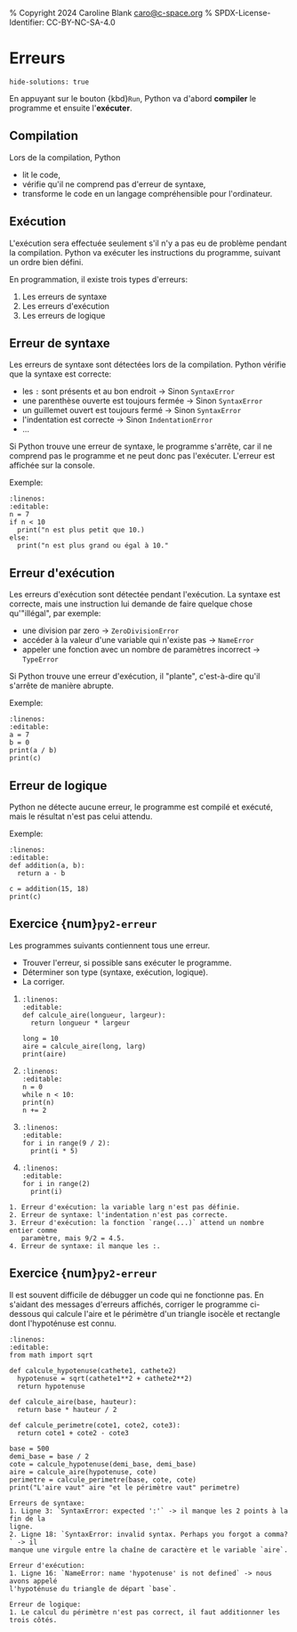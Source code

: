 % Copyright 2024 Caroline Blank <caro@c-space.org>
% SPDX-License-Identifier: CC-BY-NC-SA-4.0

# Erreurs

```{metadata}
hide-solutions: true
```

En appuyant sur le bouton {kbd}`Run`, Python va d'abord **compiler** le
programme et ensuite l'**exécuter**.

## Compilation

Lors de la compilation, Python
- lit le code,
- vérifie qu'il ne comprend pas d'erreur de syntaxe,
- transforme le code en un langage compréhensible pour l'ordinateur.

## Exécution

L'exécution sera effectuée seulement s'il n'y a pas eu de problème pendant
la compilation. Python va exécuter les instructions du programme, suivant un
ordre bien défini.

En programmation, il existe trois types d'erreurs:
1. Les erreurs de syntaxe
2. Les erreurs d'exécution
3. Les erreurs de logique

## Erreur de syntaxe

Les erreurs de syntaxe sont détectées lors de la compilation. Python vérifie que
la syntaxe est correcte:
- les `:` sont présents et au bon endroit -> Sinon `SyntaxError`
- une parenthèse ouverte est toujours fermée -> Sinon `SyntaxError`
- un guillemet ouvert est toujours fermé -> Sinon `SyntaxError`
- l'indentation est correcte -> Sinon `IndentationError`
- ...

Si Python trouve une erreur de syntaxe, le programme s'arrête, car il ne
comprend pas le programme et ne peut donc pas l'exécuter. L'erreur est affichée
sur la console.

Exemple:

```{exec} python
:linenos:
:editable:
n = 7
if n < 10
  print("n est plus petit que 10.)
else:
  print("n est plus grand ou égal à 10."
```

## Erreur d'exécution

Les erreurs d'exécution sont détectée pendant l'exécution. La syntaxe est
correcte, mais une instruction lui demande de faire quelque chose qu'"illégal",
par exemple:
- une division par zero -> `ZeroDivisionError`
- accéder à la valeur d'une variable qui n'existe pas -> `NameError`
- appeler une fonction avec un nombre de paramètres incorrect -> `TypeError`

Si Python trouve une erreur d'exécution, il "plante", c'est-à-dire qu'il
s'arrête de manière abrupte.

Exemple:

```{exec} python
:linenos:
:editable:
a = 7
b = 0
print(a / b)
print(c)
```

## Erreur de logique

Python ne détecte aucune erreur, le programme est compilé et exécuté, mais le
résultat n'est pas celui attendu.

Exemple:

```{exec} python
:linenos:
:editable:
def addition(a, b):
  return a - b

c = addition(15, 18)
print(c)
```

## Exercice {num}`py2-erreur`

Les programmes suivants contiennent tous une erreur.
- Trouver l'erreur, si possible sans exécuter le programme.
- Déterminer son type (syntaxe, exécution, logique).
- La corriger.

1.  ```{exec} python
    :linenos:
    :editable:
    def calcule_aire(longueur, largeur):
      return longueur * largeur

    long = 10
    aire = calcule_aire(long, larg)
    print(aire)
    ```

2.  ```{exec} python
    :linenos:
    :editable:
    n = 0
    while n < 10:
    print(n)
    n += 2
    ```

3.  ```{exec} python
    :linenos:
    :editable:
    for i in range(9 / 2):
      print(i * 5)
    ```

4.  ```{exec} python
    :linenos:
    :editable:
    for i in range(2)
      print(i)
    ```


```{solution}
1. Erreur d'exécution: la variable larg n'est pas définie.
2. Erreur de syntaxe: l'indentation n'est pas correcte.
3. Erreur d'exécution: la fonction `range(...)` attend un nombre entier comme
   paramètre, mais 9/2 = 4.5.
4. Erreur de syntaxe: il manque les :.
```

## Exercice {num}`py2-erreur`

Il est souvent difficile de débugger un code qui ne fonctionne pas. En s'aidant
des messages d'erreurs affichés, corriger le programme ci-dessous qui calcule
l'aire et le périmètre d'un triangle isocèle et rectangle dont l'hypoténuse est
connu.


```{exec} python
:linenos:
:editable:
from math import sqrt

def calcule_hypotenuse(cathete1, cathete2)
  hypotenuse = sqrt(cathete1**2 + cathete2**2)
  return hypotenuse

def calcule_aire(base, hauteur):
  return base * hauteur / 2

def calcule_perimetre(cote1, cote2, cote3):
  return cote1 + cote2 - cote3

base = 500
demi_base = base / 2
cote = calcule_hypotenuse(demi_base, demi_base)
aire = calcule_aire(hypotenuse, cote)
perimetre = calcule_perimetre(base, cote, cote)
print("L'aire vaut" aire "et le périmètre vaut" perimetre)
```

```{solution}
Erreurs de syntaxe:
1. Ligne 3: `SyntaxError: expected ':'` -> il manque les 2 points à la fin de la
ligne.
2. Ligne 18: `SyntaxError: invalid syntax. Perhaps you forgot a comma?` -> il
manque une virgule entre la chaîne de caractère et le variable `aire`.

Erreur d'exécution:
1. Ligne 16: `NameError: name 'hypotenuse' is not defined` -> nous avons appelé
l'hypoténuse du triangle de départ `base`.

Erreur de logique:
1. Le calcul du périmètre n'est pas correct, il faut additionner les trois côtés.

```
